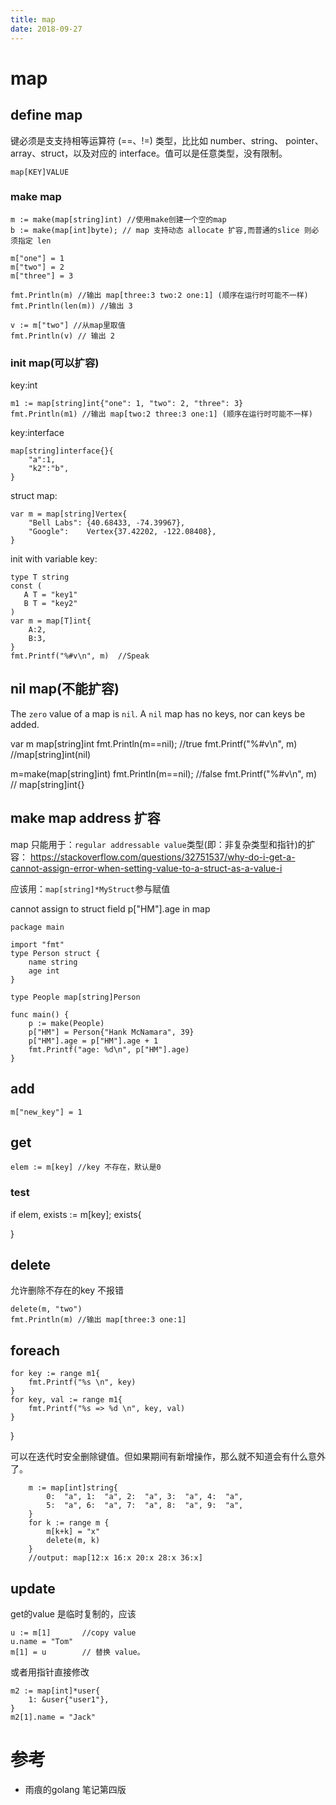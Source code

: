 ```yaml
---
title: map
date: 2018-09-27
---
```

# map

## define map
键必须是⽀支持相等运算符 (==、!=) 类型，⽐比如 number、string、 pointer、array、struct，以及对应的 interface。值可以是任意类型，没有限制。

    map[KEY]VALUE

### make map

    m := make(map[string]int) //使用make创建一个空的map
    b := make(map[int]byte); // map 支持动态 allocate 扩容,而普通的slice 则必须指定 len

    m["one"] = 1
    m["two"] = 2
    m["three"] = 3

    fmt.Println(m) //输出 map[three:3 two:2 one:1] (顺序在运行时可能不一样)
    fmt.Println(len(m)) //输出 3

    v := m["two"] //从map里取值
    fmt.Println(v) // 输出 2

### init map(可以扩容)
key:int

    m1 := map[string]int{"one": 1, "two": 2, "three": 3}
    fmt.Println(m1) //输出 map[two:2 three:3 one:1] (顺序在运行时可能不一样)

key:interface

    map[string]interface{}{
        "a":1,
        "k2":"b",
    }

struct map:

    var m = map[string]Vertex{
    	"Bell Labs": {40.68433, -74.39967},
    	"Google":    Vertex{37.42202, -122.08408},
    }

init with variable key:

    type T string
    const (
       A T = "key1"
       B T = "key2"
    )
    var m = map[T]int{
        A:2,
        B:3,
    }
    fmt.Printf("%#v\n", m)  //Speak

## nil map(不能扩容)
The `zero` value of a map is `nil`. A `nil` map has no keys, nor can keys be added.

  var m map[string]int
  fmt.Println(m==nil);      //true
  fmt.Printf("%#v\n", m)    //map[string]int(nil)

  m=make(map[string]int)
  fmt.Println(m==nil);      //false
  fmt.Printf("%#v\n", m)    // map[string]int{}

## make map address 扩容
map 只能用于：`regular addressable value`类型(即：非复杂类型和指针)的扩容：
https://stackoverflow.com/questions/32751537/why-do-i-get-a-cannot-assign-error-when-setting-value-to-a-struct-as-a-value-i

应该用：`map[string]*MyStruct`参与赋值

cannot assign to struct field p["HM"].age in map

    package main

    import "fmt"
    type Person struct {
        name string
        age int
    }

    type People map[string]Person

    func main() {
        p := make(People)
        p["HM"] = Person{"Hank McNamara", 39}
        p["HM"].age = p["HM"].age + 1
        fmt.Printf("age: %d\n", p["HM"].age)
    }

## add
    m["new_key"] = 1

## get

    elem := m[key] //key 不存在，默认是0

### test

  if elem, exists := m[key]; exists{

  }

## delete
允许删除不存在的key 不报错

    delete(m, "two")
    fmt.Println(m) //输出 map[three:3 one:1]

## foreach

    for key := range m1{
        fmt.Printf("%s \n", key)
    }
    for key, val := range m1{
        fmt.Printf("%s => %d \n", key, val)
    }
}

可以在迭代时安全删除键值。但如果期间有新增操作，那么就不知道会有什么意外了。

        m := map[int]string{
            0:  "a", 1:  "a", 2:  "a", 3:  "a", 4:  "a",
            5:  "a", 6:  "a", 7:  "a", 8:  "a", 9:  "a",
        }
        for k := range m {
            m[k+k] = "x"
            delete(m, k)
        }
        //output: map[12:x 16:x 20:x 28:x 36:x]

## update
get的value 是临时复制的，应该

    u := m[1]       //copy value
    u.name = "Tom"  
    m[1] = u        // 替换 value。

或者用指针直接修改

    m2 := map[int]*user{
        1: &user{"user1"},
    }
    m2[1].name = "Jack"

# 参考
- 雨痕的golang 笔记第四版